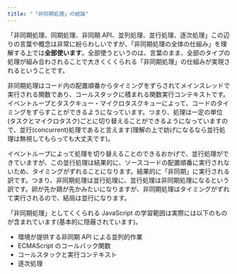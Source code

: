 ```yaml
---
title: "「非同期処理」の結論"
---
```


「非同期処理、同期処理、非同期 API、並列処理、並行処理、逐次処理」この辺りの言葉や概念は非常に紛らわしいですが、「非同期処理の全体の仕組み」を理解する上では**全部使います**。全部使うというのは、言葉のまま、全部のタイプの処理が組み合わされることで大きくくくられる「非同期処理」の仕組みが実現されるということです。

非同期処理はコード内の配置順番からタイミングをずらされてメインスレッドで実行される関数であり、コールスタックに積まれる関数実行コンテキストです。イベントループとタスクキュー・マイクロタスクキューによって、コードのタイミングをずらすことができるようになっています。つまり、処理は一定の単位(タスクとマイクロタスク)ごとに切り替えることができるようになっていますので、並行(concurrent)処理であると言えます(理解の上で妨げになるなら並行処理は無視してもらっても大丈夫です)。

イベントループによって処理を切り替えることのできるおかげで、並行処理ができていますが、この並行処理は結果的に、ソースコードの配置順番に実行されないため、タイミングがずれることになります。結果的に「非同期」に実行される訳です。つまり、非同期処理は並行処理に、並行処理は非同期処理になるという訳です。卵が先か鶏が先かみたいになりますが、非同期処理はタイミングがずれて実行されるので、結局は並行になります。

「非同期処理」としてくくられる JavaScript の学習範囲は実際には以下のものが含まれています(基本的に隠蔽されています)。

- 環境が提供する非同期 API による並列的作業
- ECMAScript のコールバック関数
- コールスタックと実行コンテキスト
- 逐次処理

